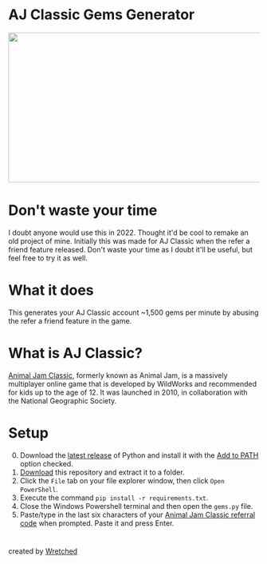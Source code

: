 # AJ Classic Gems Generator
<p align="center"><img src="https://wretched.io/animaljam/ui.png" height="300" width="637"></p>

# Don't waste your time
I doubt anyone would use this in 2022. Thought it'd be cool to remake an old project of mine. Initially this was made for AJ Classic when the refer a friend feature released. Don't waste your time as I doubt it'll be useful, but feel free to try it as well.

# What it does
This generates your AJ Classic account ~1,500 gems per minute by abusing the refer a friend feature in the game.

# What is AJ Classic?
[Animal Jam Classic](https://classic.animaljam.com), formerly known as Animal Jam, is a massively multiplayer online game that is developed by WildWorks and recommended for kids up to the age of 12. It was launched in 2010, in collaboration with the National Geographic Society.

# Setup
0. Download the [latest release](https://www.python.org/downloads/) of Python and install it with the [Add to PATH](https://wretched.io/animaljam/path.png) option checked.
1. [Download](https://github.com/Wretchedjungle/aj-classic-gems-generator/archive/refs/heads/main.zip) this repository and extract it to a folder.
2. Click the `File` tab on your file explorer window, then click `Open PowerShell`.
3. Execute the command `pip install -r requirements.txt`.
4. Close the Windows Powershell terminal and then open the `gems.py` file.
5. Paste/type in the last six characters of your [Animal Jam Classic referral code](https://wretched.io/animaljam/referral.png) when prompted. Paste it and press Enter.

# 
created by [Wretched](https://wretched.io)
